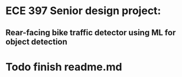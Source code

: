 # ECE 397 Senior design project:
## Rear-facing bike traffic detector using ML for object detection

# Todo finish readme.md
